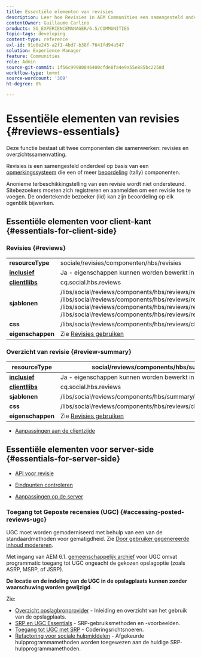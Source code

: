 ```yaml
---
title: Essentiële elementen van revisies
description: Leer hoe Revisies in AEM Communities een samengesteld onderdeel zijn op basis van een opmerkingensysteem dat een of meer beoordelingscomponenten (tellingen) bevat.
contentOwner: Guillaume Carlino
products: SG_EXPERIENCEMANAGER/6.5/COMMUNITIES
topic-tags: developing
content-type: reference
exl-id: 91e0e245-a2f1-4bd7-b38f-7641fd94a547
solution: Experience Manager
feature: Communities
role: Admin
source-git-commit: 1f56c99980846400cfde8fa4e9a55e885bc2258d
workflow-type: tm+mt
source-wordcount: '309'
ht-degree: 0%

---
```


# Essentiële elementen van revisies {#reviews-essentials}

Deze functie bestaat uit twee componenten die samenwerken: revisies en overzichtssamenvatting.

Revisies is een samengesteld onderdeel op basis van een [opmerkingssysteem](essentials-comments.md) die een of meer [beoordeling](rating-basics.md) (tally) componenten.

Anonieme terbeschikkingstelling van een revisie wordt niet ondersteund. Sitebezoekers moeten zich registreren en aanmelden om een revisie toe te voegen. De ondertekende bezoeker (lid) kan zijn beoordeling op elk ogenblik bijwerken.

## Essentiële elementen voor client-kant {#essentials-for-client-side}

### Revisies {#reviews}

<table>
 <tbody>
  <tr>
   <td> <strong>resourceType</strong></td>
   <td>sociale/revisies/componenten/hbs/revisies</td>
  </tr>
  <tr>
   <td> <a href="scf.md#add-or-include-a-communities-component"><strong>inclusief</strong></a></td>
   <td>Ja - eigenschappen kunnen worden bewerkt in <i>ontwerp </i>mode</td>
  </tr>
  <tr>
   <td> <a href="client-customize.md#clientlibs-for-scf"><strong>clientllibs</strong></a></td>
   <td>cq.social.hbs.reviews</td>
  </tr>
  <tr>
   <td> <strong>sjablonen</strong></td>
   <td> /libs/social/reviews/components/hbs/reviews/reviews.hbs<br /> /libs/social/reviews/components/hbs/reviews/review/review.hbs<br /> /libs/social/reviews/components/hbs/reviews/review/status.hbs<br /> /libs/social/reviews/components/hbs/reviews/review/toolbar.hbs</td>
  </tr>
  <tr>
   <td> <strong>css</strong></td>
   <td> /libs/social/reviews/components/hbs/reviews/clientlibs/review.css</td>
  </tr>
  <tr>
   <td><strong>eigenschappen</strong></td>
   <td>Zie <a href="reviews.md">Revisies gebruiken</a></td>
  </tr>
 </tbody>
</table>

### Overzicht van revisie {#review-summary}

| **resourceType** | social/reviews/components/hbs/summary |
|---|---|
| [**inclusief**](scf.md#add-or-include-a-communities-component) | Ja - eigenschappen kunnen worden bewerkt in *design *mode |
| [**clientllibs**](client-customize.md#clientlibs-for-scf) | cq.social.hbs.reviews |
| **sjablonen** | /libs/social/reviews/components/hbs/summary/summary.hbs |
| **css** | /libs/social/reviews/components/hbs/reviews/clientlibs/review.css |
| **eigenschappen** | Zie [Revisies gebruiken](reviews.md) |

* [Aanpassingen aan de clientzijde](client-customize.md)

## Essentiële elementen voor server-side {#essentials-for-server-side}

* [API voor revisie](https://developer.adobe.com/experience-manager/reference-materials/6-5/javadoc/com/adobe/cq/social/review/client/api/package-summary.html)

* [Eindpunten controleren](https://developer.adobe.com/experience-manager/reference-materials/6-5/javadoc/com/adobe/cq/social/review/client/endpoints/package-summary.html)

* [Aanpassingen op de server](server-customize.md)

### Toegang tot Geposte recensies (UGC) {#accessing-posted-reviews-ugc}

UGC moet worden gemoderniseerd met behulp van een van de standaardmethoden voor gematigdheid.
Zie [Door gebruiker gegenereerde inhoud modereren](moderate-ugc.md).

Met ingang van AEM 6.1. [gemeenschappelijk archief](working-with-srp.md) voor UGC omvat programmatic toegang tot UGC ongeacht de gekozen opslagoptie (zoals ASRP, MSRP, of JSRP).

**De locatie en de indeling van de UGC in de opslagplaats kunnen zonder waarschuwing worden gewijzigd**.

Zie:

* [Overzicht opslagbronprovider](srp.md) - Inleiding en overzicht van het gebruik van de opslagplaats.
* [SRP en UGC Essentials](srp-and-ugc.md) - SRP-gebruiksmethoden en -voorbeelden.
* [Toegang tot UGC met SRP](accessing-ugc-with-srp.md) - Coderingsrichtsnoeren.
* [Refactoring voor sociale hulpmiddelen](socialutils.md) - Afgekeurde hulpprogrammamethoden worden toegewezen aan de huidige SRP-hulpprogrammamethoden.
